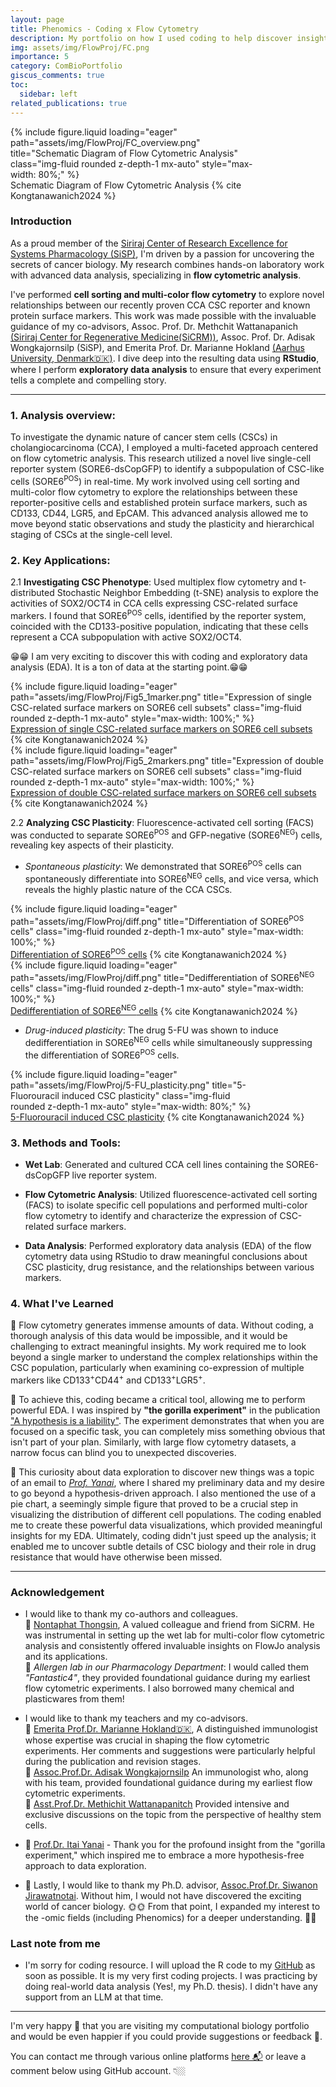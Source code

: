 ```yaml
---
layout: page
title: Phenomics - Coding x Flow Cytometry
description: My portfolio on how I used coding to help discover insight from flow cytometric result.
img: assets/img/FlowProj/FC.png
importance: 5
category: ComBioPortfolio
giscus_comments: true
toc:
  sidebar: left
related_publications: true
---
```


<div class="row justify-content-center">
  <div class="col-sm mt-3 mt-md-0 content-center" style="max-width: 80%;">
    {% include figure.liquid loading="eager" path="assets/img/FlowProj/FC_overview.png" title="Schematic Diagram of Flow Cytometric Analysis" class="img-fluid rounded z-depth-1 mx-auto" style="max-width: 80%;" %}
  </div>
</div>
<div class="caption text-center">
    <a>Schematic Diagram of Flow Cytometric Analysis</a> {% cite Kongtanawanich2024 %}
</div>

### Introduction

As a proud member of the [Siriraj Center of Research Excellence for Systems Pharmacology (SiSP)](https://www.sisyspharm.org/), I'm driven by a passion for uncovering the secrets of cancer biology. My research combines hands-on laboratory work with advanced data analysis, specializing in **flow cytometric analysis**.

I've performed **cell sorting and multi-color flow cytometry** to explore novel relationships between our recently proven CCA CSC reporter and known protein surface markers. This work was made possible with the invaluable guidance of my co-advisors, Assoc. Prof. Dr. Methchit Wattanapanich [(Siriraj Center for Regenerative Medicine(SiCRM))](https://www.researchgate.net/lab/Siriraj-Center-for-Regenerative-Medicine-SiCRM-Methichit-Wattanapanitch), Assoc. Prof. Dr. Adisak Wongkajornsilp (SiSP), and Emerita Prof. Dr. Marianne Hokland [(Aarhus University, Denmark🇩🇰)](https://international.au.dk/). I dive deep into the resulting data using **RStudio**, where I perform **exploratory data analysis** to ensure that every experiment tells a complete and compelling story.

---

### 1. Analysis overview:

To investigate the dynamic nature of cancer stem cells (CSCs) in cholangiocarcinoma (CCA), I employed a multi-faceted approach centered on flow cytometric analysis. This research utilized a novel live single-cell reporter system (SORE6-dsCopGFP) to identify a subpopulation of CSC-like cells (SORE6<sup>POS</sup>) in real-time. My work involved using cell sorting and multi-color flow cytometry to explore the relationships between these reporter-positive cells and established protein surface markers, such as CD133, CD44, LGR5, and EpCAM. This advanced analysis allowed me to move beyond static observations and study the plasticity and hierarchical staging of CSCs at the single-cell level.

### 2. Key Applications:

2.1 **Investigating CSC Phenotype**: Used multiplex flow cytometry and t-distributed Stochastic Neighbor Embedding (t-SNE) analysis to explore the activities of SOX2/OCT4 in CCA cells expressing CSC-related surface markers. I found that SORE6<sup>POS</sup> cells, identified by the reporter system, coincided with the CD133-positive population, indicating that these cells represent a CCA subpopulation with active SOX2/OCT4.

😁😁 I am very exciting to discover this with coding and exploratory data analysis (EDA). It is a ton of data at the starting point.😁😁

<div class="row justify-content-center">
  <div class="col-sm mt-3 mt-md-0 content-center" style="max-width: 100%;">
    {% include figure.liquid loading="eager" path="assets/img/FlowProj/Fig5_1marker.png" title="Expression of single CSC-related surface markers on SORE6 cell subsets" class="img-fluid rounded z-depth-1 mx-auto" style="max-width: 100%;" %}
  </div>
</div>
<div class="caption text-center">
    <a href="https://www.nature.com/articles/s41598-024-73581-8/figures/5" target="_blank">Expression of single CSC-related surface markers on SORE6 cell subsets</a> {% cite Kongtanawanich2024 %}
</div>

<div class="row justify-content-center">
  <div class="col-sm mt-3 mt-md-0 content-center" style="max-width: 100%;">
    {% include figure.liquid loading="eager" path="assets/img/FlowProj/Fig5_2markers.png" title="Expression of double CSC-related surface markers on SORE6 cell subsets" class="img-fluid rounded z-depth-1 mx-auto" style="max-width: 100%;" %}
  </div>
</div>
<div class="caption text-center">
    <a href="https://www.nature.com/articles/s41598-024-73581-8/figures/5" target="_blank">Expression of double CSC-related surface markers on SORE6 cell subsets</a> {% cite Kongtanawanich2024 %}
</div>

2.2 **Analyzing CSC Plasticity**:
Fluorescence-activated cell sorting (FACS) was conducted to separate SORE6<sup>POS</sup> and GFP-negative (SORE6<sup>NEG</sup>) cells, revealing key aspects of their plasticity.

- _Spontaneous plasticity_: We demonstrated that SORE6<sup>POS</sup> cells can spontaneously differentiate into SORE6<sup>NEG</sup> cells, and vice versa, which reveals the highly plastic nature of the CCA CSCs.

<div class="row justify-content-center">
  <div class="col-sm mt-3 mt-md-0 content-center" style="max-width: 100%;">
    {% include figure.liquid loading="eager" path="assets/img/FlowProj/diff.png" title="Differentiation of SORE6<sup>POS</sup> cells" class="img-fluid rounded z-depth-1 mx-auto" style="max-width: 100%;" %}
  </div>
</div>
<div class="caption text-center">
    <a href="https://www.nature.com/articles/s41598-024-73581-8/figures/2" target="_blank">Differentiation of SORE6<sup>POS</sup> cells</a> {% cite Kongtanawanich2024 %}
</div>

<div class="row justify-content-center">
  <div class="col-sm mt-3 mt-md-0 content-center" style="max-width: 100%;">
    {% include figure.liquid loading="eager" path="assets/img/FlowProj/diff.png" title="Dedifferentiation of SORE6<sup>NEG</sup> cells" class="img-fluid rounded z-depth-1 mx-auto" style="max-width: 100%;" %}
  </div>
</div>
<div class="caption text-center">
    <a href="https://www.nature.com/articles/s41598-024-73581-8/figures/3" target="_blank">Dedifferentiation of SORE6<sup>NEG</sup> cells</a> {% cite Kongtanawanich2024 %}
</div>

- _Drug-induced plasticity_: The drug 5-FU was shown to induce dedifferentiation in SORE6<sup>NEG</sup> cells while simultaneously suppressing the differentiation of SORE6<sup>POS</sup> cells.

<div class="row justify-content-center">
  <div class="col-sm mt-3 mt-md-0 content-center" style="max-width: 80%;">
    {% include figure.liquid loading="eager" path="assets/img/FlowProj/5-FU_plasticity.png" title="5-Fluorouracil induced CSC plasticity" class="img-fluid rounded z-depth-1 mx-auto" style="max-width: 80%;" %}
  </div>
</div>
<div class="caption text-center">
    <a href="https://www.nature.com/articles/s41598-024-73581-8/figures/6" target="_blank">5-Fluorouracil induced CSC plasticity</a> {% cite Kongtanawanich2024 %}
</div>

### 3. Methods and Tools:

- **Wet Lab**: Generated and cultured CCA cell lines containing the SORE6-dsCopGFP live reporter system.

- **Flow Cytometric Analysis**: Utilized fluorescence-activated cell sorting (FACS) to isolate specific cell populations and performed multi-color flow cytometry to identify and characterize the expression of CSC-related surface markers.

- **Data Analysis**: Performed exploratory data analysis (EDA) of the flow cytometry data using RStudio to draw meaningful conclusions about CSC plasticity, drug resistance, and the relationships between various markers.

### 4. What I've Learned

🧪 Flow cytometry generates immense amounts of data. Without coding, a thorough analysis of this data would be impossible, and it would be challenging to extract meaningful insights. My work required me to look beyond a single marker to understand the complex relationships within the CSC population, particularly when examining co-expression of multiple markers like CD133<sup>+</sup>CD44<sup>+</sup> and CD133<sup>+</sup>LGR5<sup>+</sup>.

🧪 To achieve this, coding became a critical tool, allowing me to perform powerful EDA. I was inspired by **"the gorilla experiment"** in the publication ["A hypothesis is a liability"](https://pubmed.ncbi.nlm.nih.gov/32883349/). The experiment demonstrates that when you are focused on a specific task, you can completely miss something obvious that isn't part of your plan. Similarly, with large flow cytometry datasets, a narrow focus can blind you to unexpected discoveries.

🧪 This curiosity about data exploration to discover new things was a topic of an email to [_Prof. Yanai_](https://yanailab.org/), where I shared my preliminary data and my desire to go beyond a hypothesis-driven approach. I also mentioned the use of a pie chart, a seemingly simple figure that proved to be a crucial step in visualizing the distribution of different cell populations. The coding enabled me to create these powerful data visualizations, which provided meaningful insights for my EDA. Ultimately, coding didn't just speed up the analysis; it enabled me to uncover subtle details of CSC biology and their role in drug resistance that would have otherwise been missed.

---

### Acknowledgement

- I would like to thank my co-authors and colleagues. \
  🏀 [Nontaphat Thongsin](https://scholar.google.com/citations?user=6n9p694AAAAJ&hl=en), A valued colleague and friend from SiCRM. He was instrumental in setting up the wet lab for multi-color flow cytometric analysis and consistently offered invaluable insights on FlowJo analysis and its applications. \
  🏀 _Allergen lab in our Pharmacology Department_: I would called them _"Fantastic4"_, they provided foundational guidance during my earliest flow cytometric experiments. I also borrowed many chemical and plasticwares from them!

- I would like to thank my teachers and my co-advisors. \
  🚀 [Emerita Prof.Dr. Marianne Hokland🇩🇰](https://www.au.dk/en/mhokland@biomed.au.dk), A distinguished immunologist whose expertise was crucial in shaping the flow cytometric experiments. Her comments and suggestions were particularly helpful during the publication and revision stages. \
  🚀 [Assoc.Prof.Dr. Adisak Wongkajornsilp](https://scholar.google.com/citations?user=TzAuezwAAAAJ&hl=en) An immunologist who, along with his team, provided foundational guidance during my earliest flow cytometric experiments. \
  🚀 [Asst.Prof.Dr. Methichit Wattanapanitch](https://scholar.google.com/citations?user=iUbQpfkAAAAJ&hl=en) Provided intensive and exclusive discussions on the topic from the perspective of healthy stem cells.

- 🧩 [Prof.Dr. Itai Yanai](https://yanailab.org/) - Thank you for the profound insight from the "gorilla experiment," which inspired me to embrace a more hypothesis-free approach to data exploration.
- 🛟 Lastly, I would like to thank my Ph.D. advisor, [Assoc.Prof.Dr. Siwanon Jirawatnotai](https://scholar.google.ca/citations?user=5nSlAnIAAAAJ&hl=en). Without him, I would not have discovered the exciting world of cancer biology. 🌞🌞 From that point, I expanded my interest to the -omic fields (including Phenomics) for a deeper understanding. 🤩🤩

### Last note from me

- I'm sorry for coding resource. I will upload the R code to my [GitHub](https://github.com/KuchikiNamthip) as soon as possible. It is my very first coding projects. I was practicing by doing real-world data analysis (Yes!, my Ph.D. thesis). I didn't have any support from an LLM at that time.

---

I'm very happy 🥰 that you are visiting my computational biology portfolio and would be even happier if you could provide suggestions or feedback 🤩.

You can contact me through various online platforms [here 📬](https://kuchikinamthip.github.io/) or leave a comment below using GitHub account. 👇🏼

